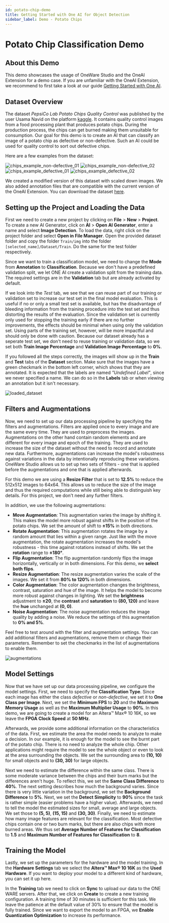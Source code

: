 ```yaml
---
id: potato-chip-demo
title: Getting Started with One AI for Object Detection
sidebar_label: Demo - Potato Chips
---
```

# Potato Chip Classification Demo

## About this Demo
This demo showcases the usage of OneWare Studio and the OneAI Extension for a demo case. If you are unfamiliar with the OneAI Extension, we recommend to first take a look at our guide [Getting Started with One AI](/docs/one-ai/01-get-started.md).

## Dataset Overview
The dataset *PepsiCo Lab Potato Chips Quality Control* was published by the user Usama Navid on the platform [kaggle](https://www.kaggle.com/datasets/concaption/pepsico-lab-potato-quality-control). It contains quality control images from a food processing plant that produces potato chips. During the production process, the chips can get burned making them unsuitable for consumption. Our goal for this demo is to create an AI that can classify an image of a potato chip as defective or non-defective. Such an AI could be used for quality control to sort out defective chips.

Here are a few examples from the dataset:

<div style={{ display: 'flex', gap: '1rem', flexWrap: 'wrap' }}>
    <img src="/img/ai/one_ai_plugin/demos/potato_chip/chips_non-defective_01.jpg" alt="chips_example_non-defective_01" style={{ width: '48%' }} />
    <img src="/img/ai/one_ai_plugin/demos/potato_chip/chips_non-defective_02.jpg" alt="chips_example_non-defective_02" style={{ width: '48%' }} />
    <img src="/img/ai/one_ai_plugin/demos/potato_chip/chips_defective_01.jpg" alt="chips_example_defective_01" style={{ width: '48%' }} />
    <img src="/img/ai/one_ai_plugin/demos/potato_chip/chips_defective_02.jpg" alt="chips_example_defective_02" style={{ width: '48%' }} />
</div>

We created a modified version of this dataset with scaled down images. We also added annotation files that are compatible with the current version of the OneAI Extension. You can download the dataset [here](https://github.com/one-ware/OneAI_demo_datasets/blob/main/Pepsico%20RnD%20Potato%20Lab%20Dataset%20512x512.zip).

## Setting up the Project and Loading the Data
First we need to create a new project by clicking on **File** > **New** > **Project**. To create a new AI Generator, click on **AI** > **Open AI Generator**, enter a name and select **Image Detection**.
To load the data, right click on the project folder and select **Open in File Manager**. Open the provided dataset folder and copy the folder ``Train/img`` into the folder ``[selected_name]/Dataset/Train``. Do the same for the test folder respectively.

Since we want to train a classification model, we need to change the **Mode** from **Annotation** to **Classification**. Because we don't have a predefined validation split, we let ONE AI create a validation split from the training data. The required settings are in the **Validation** tab but are already activated by default.

If we look into the *Test* tab, we see that we can reuse part of our training or validation set to increase our test set in the final model evaluation. This is useful if no or only a small test set is available, but has the disadvantage of bleeding information from the training procedure into the test set and thus distorting the results of the evaluation. Since the validation set is currently only used for stopping the training early if there are no further improvements, the effects should be minimal when using only the validation set. Using parts of the training set, however, will be more impactful and should only be done with caution. Because our dataset already has a seperate test set, we don't need to reuse training or validation data, so we set both **Train Image Percentage** and **Validation Image Percentage** to **0%**.

If you followed all the steps correctly, the images will show up in the **Train** and **Test** tabs of the **Dataset** section. Make sure that the images have a green checkmark in the bottom left corner, which shows that they are annotated. It is expected that the labels are named *"Undefined Label"*, since we never specified a name. We can do so in the **Labels** tab or when viewing an annotation but it isn't necessary.

![loaded_dataset](/img/ai/one_ai_plugin/demos/potato_chip/chips_loaded_dataset.jpg)

## Filters and Augmentations
Now, we need to set up our data processing pipeline by specifying the filters and augmentations. Filters are applied once to every image and are the same every time. They are used to preprocess the images. Augmentations on the other hand contain random elements and are different for every image and epoch of the training. They are used to increase the size of the dataset without the need to record and annotate new data. Furthermore, augmentations can increase the model's robustness against variations in the data by intentionally reproducing these variations. OneWare Studio allows us to set up two sets of filters - one that is applied before the augmentations and one that is applied afterwards.

For this demo we are using a **Resize Filter** that is set to **12.5%** to reduce the 512x512 images to 64x64. This allows us to reduce the size of the image and thus the required computations while still being able to distinguish key details. For this project, we don't need any further filters.

In addition, we use the following augmentations:
- **Move Augmentation**: This augmentation varies the image by shifting it. This makes the model more robust against shifts in the position of the potato chips. We set the amount of shift to **±15%** in both directions.
- **Rotate Augmentation**: This augmentation rotates the image by a random amount that lies within a given range. Just like with the move augmentation, the rotate augmentation increases the model's robustness - this time against rotations instead of shifts. We set the **rotation** range to **±180°**.
- **Flip Augmentation**: The flip augmentation randomly flips the image horizontally, vertically or in both dimensions. For this demo, we **select both flips**.
- **Resize Augmentation**: The resize augmentation varies the scale of the images. We set it from **80% to 120%** in both dimensions.
- **Color Augmentation**: The color augmentation changes the brightness, contrast, saturation and hue of the image. It helps the model to become more robust against changes in lighting. We set the **brightness** adjustment to **±20**, the **contrast** and **saturation** to **(80, 120)** and leave the **hue** unchanged at **(0, 0)**.
- **Noise Augmentation**: The noise augmentation reduces the image quality by adding a noise. We reduce the settings of this augmentation to **0% and 5%**.

Feel free to test around with the filter and augmentation settings. You can add additional filters and augmentations, remove them or change their parameters. Remember to set the checkmarks in the list of augmentations to enable them.

![augmentations](/img/ai/one_ai_plugin/demos/potato_chip/chips_augmentations.jpg)

## Model Settings
Now that we have set up our data processing pipeline, we configure the model settings. First, we need to specify the **Classification Type**. Since each image has either the class *defective* or *non-defective*, we set it to **One Class per Image**. Next, we set the **Minimum FPS** to **20** and the **Maximum Memory Usage** as well as the **Maximum Multiplier Usage** to **90%**. In this demo, we are going to create a model for an Altera™ Max® 10 16K, so we leave the **FPGA Clock Speed** at **50 MHz**.

Afterwards, we provide some additional information on the characteristics of the data. First, we estimate the area the model needs to analyze to make a decision. In our example, it is enough for the model to see the burnt part of the potato chip. There is no need to analyze the whole chip. Other applications might require the model to see the whole object or even to look at the area surrounding the objects. We set the surrounding area to **(10, 10)** for small objects and to **(30, 30)** for large objects.

Next we need to estimate the difference within the same class. There is some moderate variance between the chips and their burn marks but the differences aren't huge. To reflect this, we set the **Same Class Difference** to **40%**. The next setting describes how much the background varies. Since there is very little variation in the background, we set the **Background Difference** to **5%**. Next, we set the **Detect Simplicity** to **90%** since the task is rather simple (easier problems have a higher value). Afterwards, we need to tell the model the estimated sizes for small, average and large objects. We set those to **(5, 5)**, **(15, 15)** and **(30, 30)**. Finally, we need to estimate how many image features are relevant for the classification. Most defective chips contain one or two burn marks, but there are also chips with more burned areas. We thus set **Average Number of Features for Classification** to **1.5** and **Maximum Number of Features for Classification** to **8**.

## Training the Model
Lastly, we set up the parameters for the hardware and the model training. In the **Hardware Settings** tab we select the **Altera™ Max® 10 16K** as the **Used Hardware**. If you want to deploy your model to a different kind of hardware, you can set it up here.

In the **Training** tab we need to click on **Sync** to upload our data to the ONE WARE servers. After that, we click on **Create** to create a new training configuration. A training time of 30 minutes is sufficient for this task. We leave the patience at the default value of 30% to ensure that the model is fully trained. Since we want to export the model to an FPGA, we **Enable Quantization Optimization** to increase its performance.